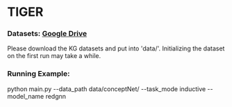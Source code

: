 # TIGER

### Datasets: [Google Drive](https://drive.google.com/drive/folders/1cjJyrEFmxc7tXFansm_oMC12NijHmpuz?usp=sharing)
Please download the KG datasets and put into 'data/'.
Initializing the dataset on the first run may take a while.

### Running Example:
python main.py --data_path data/conceptNet/ --task_mode inductive --model_name redgnn
